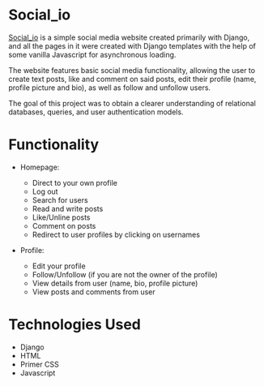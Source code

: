 # Social_io
[Social_io](http://caioakira.pythonanywhere.com/) is a simple social media website created primarily with Django, and all the pages in it were created with Django templates with the help of some vanilla Javascript for asynchronous loading.

The website features basic social media functionality, allowing the user to create text posts, like and comment on said posts, edit their profile (name, profile picture and bio), as well as follow and unfollow users.

The goal of this project was to obtain a clearer understanding of relational databases, queries, and user authentication models.

# Functionality
- Homepage:
   - Direct to your own profile
   - Log out
   - Search for users
   - Read and write posts
   - Like/Unline posts
   - Comment on posts
   - Redirect to user profiles by clicking on usernames

- Profile:
  - Edit your profile
  - Follow/Unfollow (if you are not the owner of the profile)
  - View details from user (name, bio, profile picture)
  - View posts and comments from user

# Technologies Used
- Django
- HTML
- Primer CSS
- Javascript
